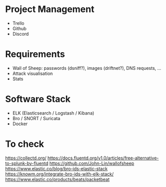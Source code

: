# Project Management
- Trello
- Github
- Discord

# Requirements
- Wall of Sheep: passwords (dsniff?), images (driftnet?), DNS requests, ...
- Attack visualisation
- Stats

# Software Stack
- ELK (Elasticsearch / Logstash / Kibana)
- Bro / SNORT / Suricata
- Docker

# To check
https://collectd.org/
https://docs.fluentd.org/v1.0/articles/free-alternative-to-splunk-by-fluentd
https://github.com/John-Lin/wallofsheep
https://www.elastic.co/blog/bro-ids-elastic-stack
https://knowm.org/integrate-bro-ids-with-elk-stack/
https://www.elastic.co/products/beats/packetbeat